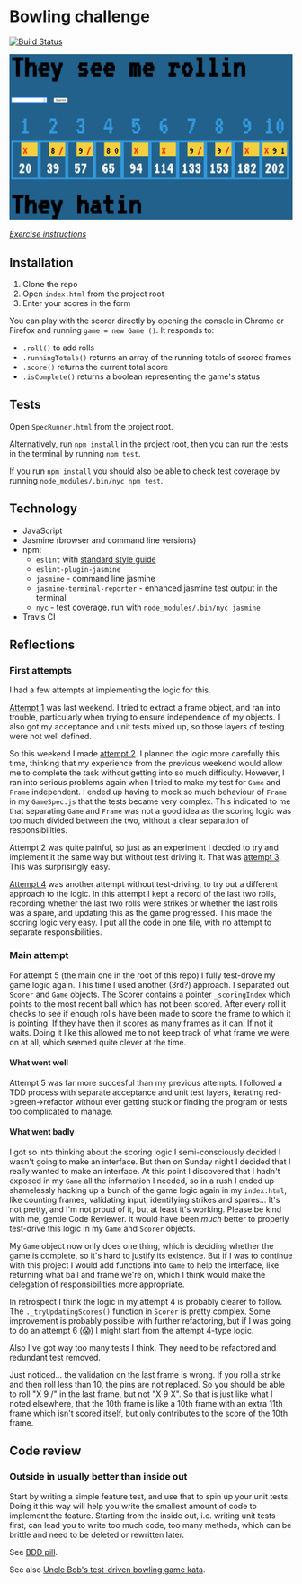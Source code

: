 # Bowling challenge

[![Build Status](https://travis-ci.org/Hives/bowling-challenge.svg?branch=master)](https://travis-ci.org/Hives/bowling-challenge)

<img src="images/screenshot.png" width=700>

*[Exercise instructions](instructions.md)*  

## Installation

1. Clone the repo
2. Open `index.html` from the project root
3. Enter your scores in the form

You can play with the scorer directly by opening the console in Chrome or Firefox and running `game = new Game ()`. It responds to:
- `.roll()` to add rolls
- `.runningTotals()` returns an array of the running totals of scored frames
- `.score()` returns the current total score
- `.isComplete()` returns a boolean representing the game's status

## Tests

Open `SpecRunner.html` from the project root.

Alternatively, run `npm install` in the project root, then you can run the tests in the terminal by running `npm test`.

If you run `npm install` you should also be able to check test coverage by running `node_modules/.bin/nyc npm test`.

## Technology

- JavaScript
- Jasmine (browser and command line versions)
- npm:
    - `eslint` with [standard style guide](https://standardjs.com/)
    - `eslint-plugin-jasmine`
    - `jasmine` - command line jasmine
    - `jasmine-terminal-reporter` - enhanced jasmine test output in the terminal
    - `nyc` - test coverage. run with `node_modules/.bin/nyc jasmine`
- Travis CI

## Reflections

### First attempts

I had a few attempts at implementing the logic for this.

[Attempt 1](attempt-01/) was last weekend. I tried to extract a frame object, and ran into trouble, particularly when trying to ensure independence of my objects. I also got my acceptance and unit tests mixed up, so those layers of testing were not well defined.

So this weekend I made [attempt 2](attempt-02/). I planned the logic more carefully this time, thinking that my experience from the previous weekend would allow me to complete the task without getting into so much difficulty. However, I ran into serious problems again when I tried to make my test for `Game` and `Frame` independent. I ended up having to mock so much behaviour of `Frame` in my `GameSpec.js` that the tests became very complex. This indicated to me that separating `Game` and `Frame` was not a good idea as the scoring logic was too much divided between the two, without a clear separation of responsibilities.

Attempt 2 was quite painful, so just as an experiment I decded to try and implement it the same way but without test driving it. That was [attempt 3](attempt-03-no-tdd/). This was surprisingly easy.

[Attempt 4](attempt-04-no-tdd) was another attempt without test-driving, to try out a different approach to the logic. In this attempt I kept a record of the last two rolls, recording whether the last two rolls were strikes or whether the last rolls was a spare, and updating this as the game progressed. This made the scoring logic very easy. I put all the code in one file, with no attempt to separate responsibilities.

### Main attempt

For attempt 5 (the main one in the root of this repo) I fully test-drove my game logic again. This time I used another (3rd?) approach. I separated out `Scorer` and `Game` objects. The Scorer contains a pointer  `_scoringIndex` which points to the most recent ball which has not been scored. After every roll it checks to see if enough rolls have been made to score the frame to which it is pointing. If they have then it scores as many frames as it can. If not it waits. Doing it like this allowed me to not keep track of what frame we were on at all, which seemed quite clever at the time.

#### What went well

Attempt 5 was far more succesful than my previous attempts. I followed a TDD process with separate acceptance and unit test layers, iterating red->green->refactor without ever getting stuck or finding the program or tests too complicated to manage.

#### What went badly

I got so into thinking about the scoring logic I semi-consciously decided I wasn't going to make an interface. But then on Sunday night I decided that I really wanted to make an interface. At this point I discovered that I hadn't exposed in my `Game` all the information I needed, so in a rush I ended up shamelessly hacking up a bunch of the game logic again in my `index.html`, like counting frames, validating input, identifying strikes and spares... It's not pretty, and I'm not proud of it, but at least it's working. Please be kind with me, gentle Code Reviewer. It would have been *much* better to properly test-drive this logic in my `Game` and `Scorer` objects.

My `Game` object now only does one thing, which is deciding whether the game is complete, so it's hard to justify its existence. But if I was to continue with this project I would add functions into `Game` to help the interface, like returning what ball and frame we're on, which I think would make the delegation of responsibilities more appropriate.

In retrospect I think the logic in my attempt 4 is probably clearer to follow. The `._tryUpdatingScores()` function in `Scorer` is pretty complex. Some improvement is probably possible with further refactoring, but if I was going to do an attempt 6 (😱) I might start from the attempt 4-type logic.

Also I've got way too many tests I think. They need to be refactored and redundant test removed.

Just noticed... the validation on the last frame is wrong. If you roll a strike and then roll less than 10, the pins are not replaced. So you should be able to roll "X 9 /" in the last frame, but not "X 9 X". So that is just like what I noted elsewhere, that the 10th frame is like a 10th frame with an extra 11th frame which isn't scored itself, but only contributes to the score of the 10th frame.

## Code review

### Outside in usually better than inside out

Start by writing a simple feature test, and use that to spin up your unit tests. Doing it this way will help you write the smallest amount of code to implement the feature. Starting from the inside out, i.e. writing unit tests first, can lead you to write too much code, too many methods, which can be brittle and need to be deleted or rewritten later.

See [BDD pill](https://github.com/makersacademy/course/blob/master/pills/bdd_cycle.md).

See also [Uncle Bob's test-driven bowling game kata](http://butunclebob.com/ArticleS.UncleBob.TheBowlingGameKata).
